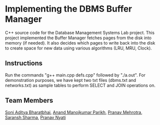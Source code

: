 # Implementing the DBMS Buffer Manager

C++ source code for the Database Management Systems Lab project. This project implemented the Buffer Manager fetches pages from the disk into memory (if needed). It also decides which pages to write back into the disk to create space for new data using various algorithms (LRU, MRU, Clock).

## Instructions

Run the commands "g++ main.cpp defs.cpp" followed by "./a.out". For demonstration purposes, we have kept two txt files (dbms.txt and networks.txt) as sample tables to perform SELECT and JOIN operations on.

## Team Members

[Soni Aditya Bharatbhai](https://github.com/adityasoni9998), [Anand Manojkumar Parikh](https://github.com/anandparikh4), [Pranav Mehrotra](https://github.com/PranavMehrotra), [Saransh Sharma](https://github.com/saransh03sharma), [Pranav Nyati](https://github.com/PranavNyati)